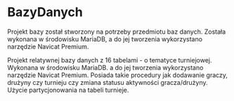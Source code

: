 # BazyDanych

Projekt bazy został stworzony na potrzeby przedmiotu baz danych. Została wykonana w środowisku MariaDB, a do jej tworzenia wykorzystano narzędzie Navicat Premium.

Projekt relatywnej bazy danych z 16 tabelami - o tematyce turniejowej. Wykonana w środowisku MariaDB. a do jej tworzenia wykorzystano narzędzie Navicat Premium. Posiada takie procedury jak dodawanie graczy, drużyny czy turnieju czy zmiana statusu aktywności gracza/drużyny. Użycie partycjonowania na tabeli turnieje. 
